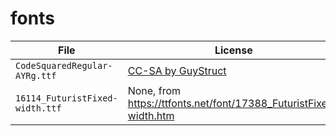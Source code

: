 # fonts

| File                            | License                                                             |
| ------------------------------- | ------------------------------------------------------------------- |
| `CodeSquaredRegular-AYRg.ttf`   | [CC-SA by GuyStruct](code_squared_font_license/license-1f93.txt)    |
| `16114_FuturistFixed-width.ttf` | None, from <https://ttfonts.net/font/17388_FuturistFixed-width.htm> |

